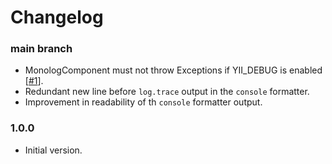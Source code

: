 # Changelog

### main branch

- MonologComponent must not throw Exceptions if YII_DEBUG is enabled
[[#1](https://github.com/BETER-CO/yii2-beter-logging/issues/1)].
- Redundant new line before `log.trace` output in the `console` formatter.
- Improvement in readability of th `console` formatter output.

### 1.0.0

- Initial version.